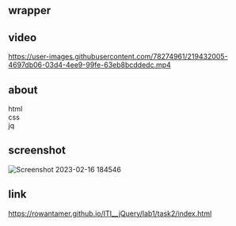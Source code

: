 ## wrapper
## video

https://user-images.githubusercontent.com/78274961/219432005-4697db06-03d4-4ee9-99fe-63eb8bcddedc.mp4


## about
html <br>
css <br>
jq

## screenshot
![Screenshot 2023-02-16 184546](https://user-images.githubusercontent.com/78274961/219432037-52b6c72f-ff19-4087-a5f2-e2f1e213a2bc.jpg)



## link
https://rowantamer.github.io/ITI__jQuery/lab1/task2/index.html
